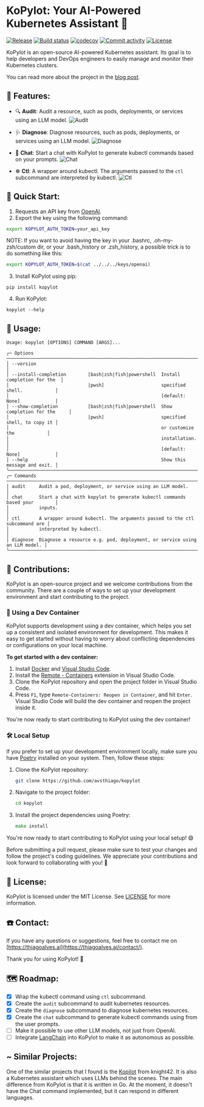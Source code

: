 # **KoPylot**: Your AI-Powered Kubernetes Assistant 🤖

[![Release](https://img.shields.io/github/v/release/avsthiago/kopylot)](https://img.shields.io/github/v/release/avsthiago/kopylot)
[![Build status](https://img.shields.io/github/actions/workflow/status/avsthiago/kopylot/main.yml?branch=main)](https://github.com/avsthiago/kopylot/actions/workflows/main.yml?query=branch%3Amain)
[![codecov](https://codecov.io/gh/avsthiago/kopylot/branch/main/graph/badge.svg)](https://codecov.io/gh/avsthiago/kopylot)
[![Commit activity](https://img.shields.io/github/commit-activity/m/avsthiago/kopylot)](https://img.shields.io/github/commit-activity/m/avsthiago/kopylot)
[![License](https://img.shields.io/github/license/avsthiago/kopylot)](https://img.shields.io/github/license/avsthiago/kopylot)

KoPylot is an open-source AI-powered Kubernetes assistant. Its goal is to help developers and DevOps engineers to easily manage and monitor their Kubernetes clusters. 

You can read more about the project in the [blog post](https://medium.com/@thiagoalves/introducing-kopylot-a-kubernetes-ai-assistant-264cff0e7846).

## 💫 Features:

- 🔍 **Audit**: Audit a resource, such as pods, deployments, or services using an LLM model.
![Audit](./resources/audit.png)

- 🩺 **Diagnose**: Diagnose resources, such as pods, deployments, or services using an LLM model.
![Diagnose](./resources/diagnose.png)

- 💬 **Chat**: Start a chat with KoPylot to generate kubectl commands based on your prompts.
![Chat](./resources/chat.png)

- ☸️ **Ctl**: A wrapper around kubectl. The arguments passed to the `ctl` subcommand are interpreted by kubectl.
![Ctl](./resources/ctl.png)


## 🚀 Quick Start:

1. Requests an API key from [OpenAI](https://help.openai.com/en/articles/4936850-where-do-i-find-my-secret-api-key).
2. Export the key using the following command:

```bash
export KOPYLOT_AUTH_TOKEN=your_api_key
```

NOTE: If you want to avoid having the key in your .bashrc, .oh-my-zsh/custom dir,
or your .bash_history or .zsh_history, a possible trick is to do something like this:

```bash
export KOPYLOT_AUTH_TOKEN=$(cat ../../../keys/openai)
```

3. Install KoPylot using pip:
```
pip install kopylot
```

4. Run KoPylot:
```
kopylot --help
```


## 📖 Usage:

```
Usage: kopylot [OPTIONS] COMMAND [ARGS]...                                           
                                                                                      
╭─ Options ──────────────────────────────────────────────────────────────────────────╮
│ --version                                                                          │
│ --install-completion        [bash|zsh|fish|powershell  Install completion for the  │
│                             |pwsh]                     specified shell.            │
│                                                        [default: None]             │
│ --show-completion           [bash|zsh|fish|powershell  Show completion for the     │
│                             |pwsh]                     specified shell, to copy it │
│                                                        or customize the            │
│                                                        installation.               │
│                                                        [default: None]             │
│ --help                                                 Show this message and exit. │
╰────────────────────────────────────────────────────────────────────────────────────╯
╭─ Commands ─────────────────────────────────────────────────────────────────────────╮
│ audit     Audit a pod, deployment, or service using an LLM model.                  │
│ chat      Start a chat with kopylot to generate kubectl commands based your        │
│           inputs.                                                                  │
│ ctl       A wrapper around kubectl. The arguments passed to the ctl subcommand are │
│           interpreted by kubectl.                                                  │
│ diagnose  Diagnose a resource e.g. pod, deployment, or service using an LLM model. │
╰────────────────────────────────────────────────────────────────────────────────────╯
```


## 🤝 Contributions: 
KoPylot is an open-source project and we welcome contributions from the community. There are a couple of ways to set up your development environment and start contributing to the project.

### 🐳 Using a Dev Container
KoPylot supports development using a dev container, which helps you set up a consistent and isolated environment for development. This makes it easy to get started without having to worry about conflicting dependencies or configurations on your local machine.

**To get started with a dev container:**

1. Install [Docker](https://www.docker.com/) and [Visual Studio Code](https://code.visualstudio.com/).
2. Install the [Remote - Containers](https://marketplace.visualstudio.com/items?itemName=ms-vscode-remote.remote-containers) extension in Visual Studio Code.
3. Clone the KoPylot repository and open the project folder in Visual Studio Code.
4. Press `F1`, type `Remote-Containers: Reopen in Container`, and hit `Enter`. Visual Studio Code will build the dev container and reopen the project inside it.

You're now ready to start contributing to KoPylot using the dev container!

### 🛠️ Local Setup

If you prefer to set up your development environment locally, make sure you have [Poetry](https://python-poetry.org/) installed on your system. Then, follow these steps:

1. Clone the KoPylot repository:

   ```bash
   git clone https://github.com/avsthiago/kopylot
   ```

2. Navigate to the project folder:

   ```bash
   cd kopylot
   ```

3. Install the project dependencies using Poetry:

   ```go
   make install
   ```

You're now ready to start contributing to KoPylot using your local setup! 😄

Before submitting a pull request, please make sure to test your changes and follow the project's coding guidelines. We appreciate your contributions and look forward to collaborating with you! 🎉


## 📄 License:

KoPylot is licensed under the MIT License. See [LICENSE](LICENSE) for more information.


## ☎️ Contact: 

If you have any questions or suggestions, feel free to contact me on [https://thiagoalves.ai](https://thiagoalves.ai/contact/).

Thank you for using KoPylot! 🙌

## 🗺️ Roadmap:

- [x] Wrap the kubectl command using `ctl` subcommand.
- [x] Create the `audit` subcommand to audit kubernetes resources.
- [x] Create the `diagnose` subcommand to diagnose kubernetes resources.
- [x] Create the `chat` subcommand to generate kubectl commands using from the user prompts.
- [ ] Make it possible to use other LLM models, not just from OpenAI.
- [ ] Integrate [LangChain](https://github.com/hwchase17/langchain) into KoPylot to make it as autonomous as possible.

## ~ Similar Projects:

One of the similar projects that I found is the [Kopilot](https://github.com/knight42/kopilot) from knight42. It is also a Kubernetes assistant which uses LLMs behind the scenes. The main difference from KoPylot is that it is written in Go. At the moment, it doesn't have the Chat command implemented, but it can respond in different languages.
